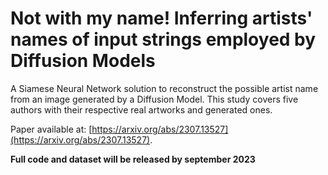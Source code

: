 # Not with my name! Inferring artists' names of input strings employed by Diffusion Models

A Siamese Neural Network solution to reconstruct the possible artist name from an image generated by a Diffusion Model. This study covers five authors with their respective real artworks and generated ones.

Paper available at: [https://arxiv.org/abs/2307.13527](https://arxiv.org/abs/2307.13527).

__Full code and dataset will be released by september 2023__
